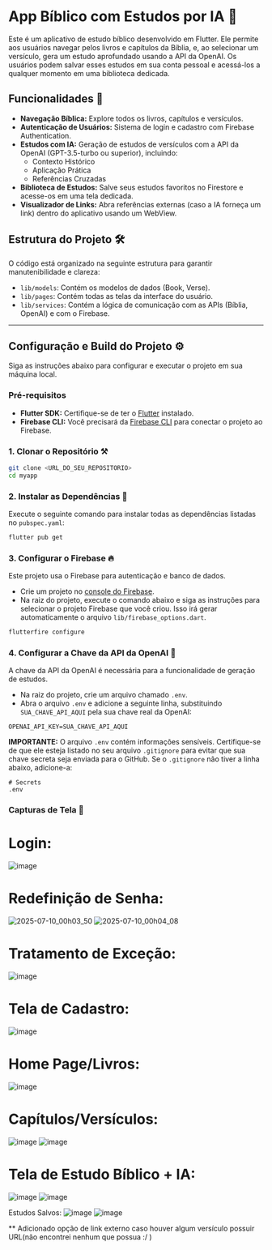 # App Bíblico com Estudos por IA 📖

Este é um aplicativo de estudo bíblico desenvolvido em Flutter. Ele permite aos usuários navegar pelos livros e capítulos da Bíblia, e, ao selecionar um versículo, gera um estudo aprofundado usando a API da OpenAI. Os usuários podem salvar esses estudos em sua conta pessoal e acessá-los a qualquer momento em uma biblioteca dedicada.

## Funcionalidades 🚀
- **Navegação Bíblica:** Explore todos os livros, capítulos e versículos.
- **Autenticação de Usuários:** Sistema de login e cadastro com Firebase Authentication.
- **Estudos com IA:** Geração de estudos de versículos com a API da OpenAI (GPT-3.5-turbo ou superior), incluindo:
  - Contexto Histórico
  - Aplicação Prática
  - Referências Cruzadas
- **Biblioteca de Estudos:** Salve seus estudos favoritos no Firestore e acesse-os em uma tela dedicada.
- **Visualizador de Links:** Abra referências externas (caso a IA forneça um link) dentro do aplicativo usando um WebView.

## Estrutura do Projeto 🛠️
O código está organizado na seguinte estrutura para garantir manutenibilidade e clareza:

- `lib/models`: Contém os modelos de dados (Book, Verse).
- `lib/pages`: Contém todas as telas da interface do usuário.
- `lib/services`: Contém a lógica de comunicação com as APIs (Bíblia, OpenAI) e com o Firebase.

---

## Configuração e Build do Projeto ⚙️
Siga as instruções abaixo para configurar e executar o projeto em sua máquina local.

### Pré-requisitos

- **Flutter SDK:** Certifique-se de ter o [Flutter](https://docs.flutter.dev/get-started/install) instalado.
- **Firebase CLI:** Você precisará da [Firebase CLI](https://firebase.google.com/docs/cli#install_the_cli) para conectar o projeto ao Firebase.

### 1. Clonar o Repositório ⚒️
```bash
git clone <URL_DO_SEU_REPOSITORIO>
cd myapp
```

### 2. Instalar as Dependências 🔄
Execute o seguinte comando para instalar todas as dependências listadas no `pubspec.yaml`:

```bash
flutter pub get
```

### 3. Configurar o Firebase 🔥
Este projeto usa o Firebase para autenticação e banco de dados.

- Crie um projeto no [console do Firebase](https://console.firebase.google.com/).
- Na raiz do projeto, execute o comando abaixo e siga as instruções para selecionar o projeto Firebase que você criou. Isso irá gerar automaticamente o arquivo `lib/firebase_options.dart`.

```bash
flutterfire configure
```

### 4. Configurar a Chave da API da OpenAI 🔑
A chave da API da OpenAI é necessária para a funcionalidade de geração de estudos.

- Na raiz do projeto, crie um arquivo chamado `.env`.
- Abra o arquivo `.env` e adicione a seguinte linha, substituindo `SUA_CHAVE_API_AQUI` pela sua chave real da OpenAI:

```
OPENAI_API_KEY=SUA_CHAVE_API_AQUI
```

**IMPORTANTE:** O arquivo `.env` contém informações sensíveis. Certifique-se de que ele esteja listado no seu arquivo `.gitignore` para evitar que sua chave secreta seja enviada para o GitHub. Se o `.gitignore` não tiver a linha abaixo, adicione-a:
```
# Secrets
.env
```

### Capturas de Tela 📱

# Login:

![image](https://github.com/user-attachments/assets/c8938dad-61a2-45f9-9364-e6b212a9d519)

# Redefinição de Senha:

![2025-07-10_00h03_50](https://github.com/user-attachments/assets/7e0b1e44-7f7d-4c2e-95ec-0bcad2208d94)  ![2025-07-10_00h04_08](https://github.com/user-attachments/assets/09d14640-f610-496a-bcc5-40d3be3d1fc8)

# Tratamento de Exceção:

![image](https://github.com/user-attachments/assets/ac2d91d8-a8da-4957-8122-677af3c55c96) 

# Tela de Cadastro:

![image](https://github.com/user-attachments/assets/181db6a1-5347-48f8-b687-9ecdf5fb87a3)

# Home Page/Livros:

![image](https://github.com/user-attachments/assets/6f8dc0d9-d3ff-4ace-ba30-c7315aba9d44)

# Capítulos/Versículos:

![image](https://github.com/user-attachments/assets/cc330fa0-70fd-4e98-b852-8d58c6f765d5) ![image](https://github.com/user-attachments/assets/a1e96396-0783-490a-abaf-a703bed5950d)

# Tela de Estudo Bíblico + IA:

![image](https://github.com/user-attachments/assets/cdde72d1-a3b2-4f07-8396-a2b64ad4670e) ![image](https://github.com/user-attachments/assets/c4350745-9fab-4433-812f-f7cdc3d96700)

Estudos Salvos:
![image](https://github.com/user-attachments/assets/8b7a918d-55aa-4c98-a1ce-544c43dfe145)  ![image](https://github.com/user-attachments/assets/4014ce73-7f7a-4897-9202-5221f3b579b6)

** Adicionado opção de link externo caso houver algum versículo possuir URL(não encontrei nenhum que possua :/ )
